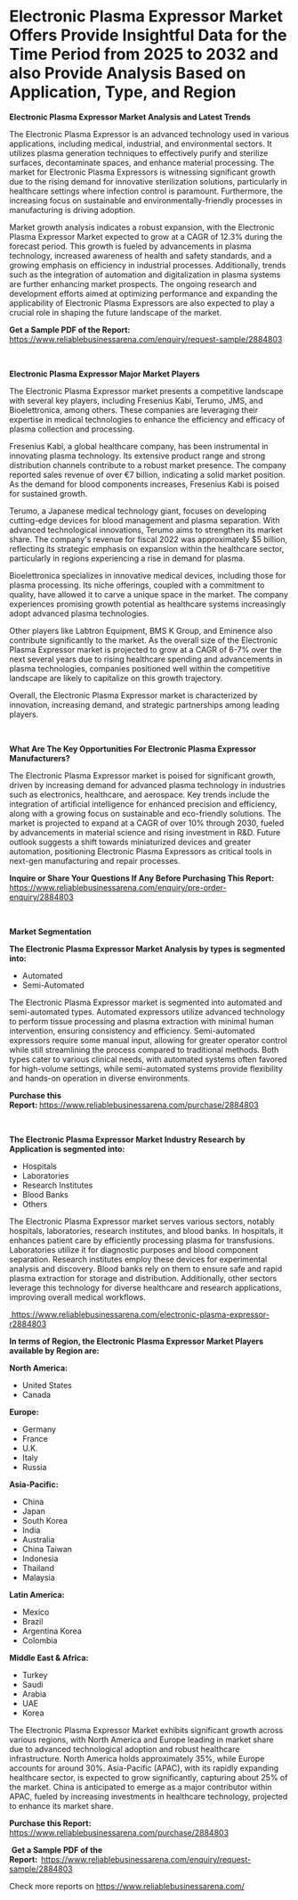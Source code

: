 <p><h1>Electronic Plasma Expressor Market Offers Provide Insightful Data for the Time Period from 2025 to 2032 and also Provide Analysis Based on Application, Type, and Region</h1></p><p><strong>Electronic Plasma Expressor Market Analysis and Latest Trends</strong></p>
<p><p>The Electronic Plasma Expressor is an advanced technology used in various applications, including medical, industrial, and environmental sectors. It utilizes plasma generation techniques to effectively purify and sterilize surfaces, decontaminate spaces, and enhance material processing. The market for Electronic Plasma Expressors is witnessing significant growth due to the rising demand for innovative sterilization solutions, particularly in healthcare settings where infection control is paramount. Furthermore, the increasing focus on sustainable and environmentally-friendly processes in manufacturing is driving adoption.</p><p>Market growth analysis indicates a robust expansion, with the Electronic Plasma Expressor Market expected to grow at a CAGR of 12.3% during the forecast period. This growth is fueled by advancements in plasma technology, increased awareness of health and safety standards, and a growing emphasis on efficiency in industrial processes. Additionally, trends such as the integration of automation and digitalization in plasma systems are further enhancing market prospects. The ongoing research and development efforts aimed at optimizing performance and expanding the applicability of Electronic Plasma Expressors are also expected to play a crucial role in shaping the future landscape of the market.</p></p>
<p><strong>Get a Sample PDF of the Report:&nbsp;</strong> <a href="https://www.reliablebusinessarena.com/enquiry/request-sample/2884803?utm_campaign=3254&utm_medium=2&utm_source=Github&utm_content=ia&utm_term=13032025&utm_id=electronic-plasma-expressor">https://www.reliablebusinessarena.com/enquiry/request-sample/2884803</a></p>
<p>&nbsp;</p>
<p><strong>Electronic Plasma Expressor Major Market Players</strong></p>
<p><p>The Electronic Plasma Expressor market presents a competitive landscape with several key players, including Fresenius Kabi, Terumo, JMS, and Bioelettronica, among others. These companies are leveraging their expertise in medical technologies to enhance the efficiency and efficacy of plasma collection and processing.</p><p>Fresenius Kabi, a global healthcare company, has been instrumental in innovating plasma technology. Its extensive product range and strong distribution channels contribute to a robust market presence. The company reported sales revenue of over €7 billion, indicating a solid market position. As the demand for blood components increases, Fresenius Kabi is poised for sustained growth.</p><p>Terumo, a Japanese medical technology giant, focuses on developing cutting-edge devices for blood management and plasma separation. With advanced technological innovations, Terumo aims to strengthen its market share. The company's revenue for fiscal 2022 was approximately $5 billion, reflecting its strategic emphasis on expansion within the healthcare sector, particularly in regions experiencing a rise in demand for plasma.</p><p>Bioelettronica specializes in innovative medical devices, including those for plasma processing. Its niche offerings, coupled with a commitment to quality, have allowed it to carve a unique space in the market. The company experiences promising growth potential as healthcare systems increasingly adopt advanced plasma technologies.</p><p>Other players like Labtron Equipment, BMS K Group, and Eminence also contribute significantly to the market. As the overall size of the Electronic Plasma Expressor market is projected to grow at a CAGR of 6-7% over the next several years due to rising healthcare spending and advancements in plasma technologies, companies positioned well within the competitive landscape are likely to capitalize on this growth trajectory. </p><p>Overall, the Electronic Plasma Expressor market is characterized by innovation, increasing demand, and strategic partnerships among leading players.</p></p>
<p>&nbsp;</p>
<p><strong>What Are The Key Opportunities For Electronic Plasma Expressor Manufacturers?</strong></p>
<p><p>The Electronic Plasma Expressor market is poised for significant growth, driven by increasing demand for advanced plasma technology in industries such as electronics, healthcare, and aerospace. Key trends include the integration of artificial intelligence for enhanced precision and efficiency, along with a growing focus on sustainable and eco-friendly solutions. The market is projected to expand at a CAGR of over 10% through 2030, fueled by advancements in material science and rising investment in R&D. Future outlook suggests a shift towards miniaturized devices and greater automation, positioning Electronic Plasma Expressors as critical tools in next-gen manufacturing and repair processes.</p></p>
<p><strong>Inquire or Share Your Questions If Any Before Purchasing This Report:</strong> <a href="https://www.reliablebusinessarena.com/enquiry/pre-order-enquiry/2884803?utm_campaign=3254&utm_medium=2&utm_source=Github&utm_content=ia&utm_term=13032025&utm_id=electronic-plasma-expressor">https://www.reliablebusinessarena.com/enquiry/pre-order-enquiry/2884803</a></p>
<p>&nbsp;</p>
<p><strong>Market Segmentation</strong></p>
<p><strong>The Electronic Plasma Expressor Market Analysis by types is segmented into:</strong></p>
<p><ul><li>Automated</li><li>Semi-Automated</li></ul></p>
<p><p>The Electronic Plasma Expressor market is segmented into automated and semi-automated types. Automated expressors utilize advanced technology to perform tissue processing and plasma extraction with minimal human intervention, ensuring consistency and efficiency. Semi-automated expressors require some manual input, allowing for greater operator control while still streamlining the process compared to traditional methods. Both types cater to various clinical needs, with automated systems often favored for high-volume settings, while semi-automated systems provide flexibility and hands-on operation in diverse environments.</p></p>
<p><strong>Purchase this Report:&nbsp;</strong><a href="https://www.reliablebusinessarena.com/purchase/2884803?utm_campaign=3254&utm_medium=2&utm_source=Github&utm_content=ia&utm_term=13032025&utm_id=electronic-plasma-expressor">https://www.reliablebusinessarena.com/purchase/2884803</a></p>
<p>&nbsp;</p>
<p><strong>The Electronic Plasma Expressor Market Industry Research by Application is segmented into:</strong></p>
<p><ul><li>Hospitals</li><li>Laboratories</li><li>Research Institutes</li><li>Blood Banks</li><li>Others</li></ul></p>
<p><p>The Electronic Plasma Expressor market serves various sectors, notably hospitals, laboratories, research institutes, and blood banks. In hospitals, it enhances patient care by efficiently processing plasma for transfusions. Laboratories utilize it for diagnostic purposes and blood component separation. Research institutes employ these devices for experimental analysis and discovery. Blood banks rely on them to ensure safe and rapid plasma extraction for storage and distribution. Additionally, other sectors leverage this technology for diverse healthcare and research applications, improving overall medical workflows.</p></p>
<p><a href="https://www.reliablebusinessarena.com/electronic-plasma-expressor-r2884803?utm_campaign=3254&utm_medium=2&utm_source=Github&utm_content=ia&utm_term=13032025&utm_id=electronic-plasma-expressor">&nbsp;https://www.reliablebusinessarena.com/electronic-plasma-expressor-r2884803</a></p>
<p><strong>In terms of Region, the Electronic Plasma Expressor Market Players available by Region are:</strong></p>
<p>
    <p> <strong> North America: </strong>
        <ul>
            <li>United States</li>
            <li>Canada</li>
        </ul>
        </p> 
    <p> <strong> Europe: </strong>
        <ul>
            <li>Germany</li>
            <li>France</li>
            <li>U.K.</li>
            <li>Italy</li>
            <li>Russia</li>
        </ul>
        </p> 
    <p> <strong> Asia-Pacific: </strong>
        <ul>
            <li>China</li>
            <li>Japan</li>
            <li>South Korea</li>
            <li>India</li>
            <li>Australia</li>
            <li>China Taiwan</li>
            <li>Indonesia</li>
            <li>Thailand</li>
            <li>Malaysia</li>
        </ul>
        </p> 
    <p> <strong> Latin America: </strong>
        <ul>
            <li>Mexico</li>
            <li>Brazil</li>
            <li>Argentina Korea</li>
            <li>Colombia</li>
        </ul>
        </p> 
    <p> <strong> Middle East & Africa: </strong>
        <ul>
            <li>Turkey</li>
            <li>Saudi</li>
            <li>Arabia</li>
            <li>UAE</li>
            <li>Korea</li>
        </ul>
    </p>
    </p>
<p><p>The Electronic Plasma Expressor Market exhibits significant growth across various regions, with North America and Europe leading in market share due to advanced technological adoption and robust healthcare infrastructure. North America holds approximately 35%, while Europe accounts for around 30%. Asia-Pacific (APAC), with its rapidly expanding healthcare sector, is expected to grow significantly, capturing about 25% of the market. China is anticipated to emerge as a major contributor within APAC, fueled by increasing investments in healthcare technology, projected to enhance its market share.</p></p>
<p><strong>Purchase this Report: </strong><a href="https://www.reliablebusinessarena.com/purchase/2884803?utm_campaign=3254&utm_medium=2&utm_source=Github&utm_content=ia&utm_term=13032025&utm_id=electronic-plasma-expressor">https://www.reliablebusinessarena.com/purchase/2884803</a></p>
<p>&nbsp;<strong>Get a Sample PDF of the Report:&nbsp;&nbsp;</strong><a href="https://www.reliablebusinessarena.com/enquiry/request-sample/2884803?utm_campaign=3254&utm_medium=2&utm_source=Github&utm_content=ia&utm_term=13032025&utm_id=electronic-plasma-expressor">https://www.reliablebusinessarena.com/enquiry/request-sample/2884803</a></p>
<p><strong></strong></p>
<p>Check more reports on <a href="https://www.reliablebusinessarena.com/?utm_campaign=3254&utm_medium=2&utm_source=Github&utm_content=ia&utm_term=13032025&utm_id=electronic-plasma-expressor">https://www.reliablebusinessarena.com/</a></p>